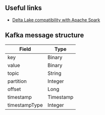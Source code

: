 ## Useful links
* [Delta Lake compatibility with Apache Spark](https://docs.delta.io/latest/releases.html#compatibility-with-apache-spark)

## Kafka message structure
|Field|Type|
|---|---|
|key|Binary|
|value|Binary|
|topic|String|
|partition|Integer|
|offset|Long|
|timestamp|Timestamp|
|timestampType|Integer|
